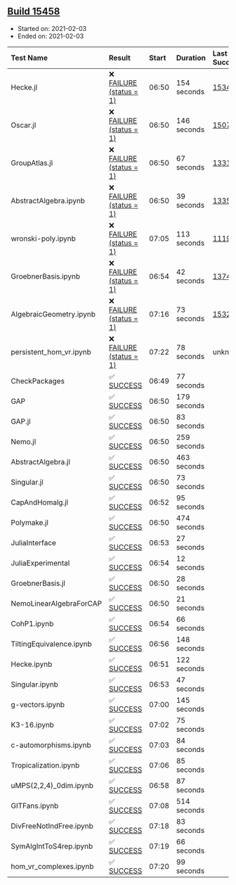 ## [Build 15458](https://oscarci.mathematik.uni-kl.de/job/oscar/15458/)

* Started on: 2021-02-03
* Ended on: 2021-02-03

| Test Name    | Result | Start | Duration | Last Success | First Failure |
|:-------------|:-------|:------|:---------|:-------------|:--------------|
| Hecke.jl | ❌ [FAILURE (status = 1)](https://oscarci.mathematik.uni-kl.de/job/oscar/15458/artifact/logs/build-15458/Hecke.jl.log) | 06:50 | 154 seconds | [15344](https://oscarci.mathematik.uni-kl.de/job/oscar/15344/) | [15348](https://oscarci.mathematik.uni-kl.de/job/oscar/15348/) |
| Oscar.jl | ❌ [FAILURE (status = 1)](https://oscarci.mathematik.uni-kl.de/job/oscar/15458/artifact/logs/build-15458/Oscar.jl.log) | 06:50 | 146 seconds | [15079](https://oscarci.mathematik.uni-kl.de/job/oscar/15079/) | [15080](https://oscarci.mathematik.uni-kl.de/job/oscar/15080/) |
| GroupAtlas.jl | ❌ [FAILURE (status = 1)](https://oscarci.mathematik.uni-kl.de/job/oscar/15458/artifact/logs/build-15458/GroupAtlas.jl.log) | 06:50 | 67 seconds | [13311](https://oscarci.mathematik.uni-kl.de/job/oscar/13311/) | [13312](https://oscarci.mathematik.uni-kl.de/job/oscar/13312/) |
| AbstractAlgebra.ipynb | ❌ [FAILURE (status = 1)](https://oscarci.mathematik.uni-kl.de/job/oscar/15458/artifact/logs/build-15458/AbstractAlgebra.ipynb.log) | 06:50 | 39 seconds | [13355](https://oscarci.mathematik.uni-kl.de/job/oscar/13355/) | [13356](https://oscarci.mathematik.uni-kl.de/job/oscar/13356/) |
| wronski-poly.ipynb | ❌ [FAILURE (status = 1)](https://oscarci.mathematik.uni-kl.de/job/oscar/15458/artifact/logs/build-15458/wronski-poly.ipynb.log) | 07:05 | 113 seconds | [11192](https://oscarci.mathematik.uni-kl.de/job/oscar/11192/) | [11193](https://oscarci.mathematik.uni-kl.de/job/oscar/11193/) |
| GroebnerBasis.ipynb | ❌ [FAILURE (status = 1)](https://oscarci.mathematik.uni-kl.de/job/oscar/15458/artifact/logs/build-15458/GroebnerBasis.ipynb.log) | 06:54 | 42 seconds | [13748](https://oscarci.mathematik.uni-kl.de/job/oscar/13748/) | [13749](https://oscarci.mathematik.uni-kl.de/job/oscar/13749/) |
| AlgebraicGeometry.ipynb | ❌ [FAILURE (status = 1)](https://oscarci.mathematik.uni-kl.de/job/oscar/15458/artifact/logs/build-15458/AlgebraicGeometry.ipynb.log) | 07:16 | 73 seconds | [15322](https://oscarci.mathematik.uni-kl.de/job/oscar/15322/) | [15323](https://oscarci.mathematik.uni-kl.de/job/oscar/15323/) |
| persistent_hom_vr.ipynb | ❌ [FAILURE (status = 1)](https://oscarci.mathematik.uni-kl.de/job/oscar/15458/artifact/logs/build-15458/persistent_hom_vr.ipynb.log) | 07:22 | 78 seconds | unknown | unknown |
| CheckPackages | ✅ [SUCCESS](https://oscarci.mathematik.uni-kl.de/job/oscar/15458/artifact/logs/build-15458/CheckPackages.log) | 06:49 | 77 seconds |  |  |
| GAP | ✅ [SUCCESS](https://oscarci.mathematik.uni-kl.de/job/oscar/15458/artifact/logs/build-15458/GAP.log) | 06:50 | 179 seconds |  |  |
| GAP.jl | ✅ [SUCCESS](https://oscarci.mathematik.uni-kl.de/job/oscar/15458/artifact/logs/build-15458/GAP.jl.log) | 06:50 | 83 seconds |  |  |
| Nemo.jl | ✅ [SUCCESS](https://oscarci.mathematik.uni-kl.de/job/oscar/15458/artifact/logs/build-15458/Nemo.jl.log) | 06:50 | 259 seconds |  |  |
| AbstractAlgebra.jl | ✅ [SUCCESS](https://oscarci.mathematik.uni-kl.de/job/oscar/15458/artifact/logs/build-15458/AbstractAlgebra.jl.log) | 06:50 | 463 seconds |  |  |
| Singular.jl | ✅ [SUCCESS](https://oscarci.mathematik.uni-kl.de/job/oscar/15458/artifact/logs/build-15458/Singular.jl.log) | 06:50 | 73 seconds |  |  |
| CapAndHomalg.jl | ✅ [SUCCESS](https://oscarci.mathematik.uni-kl.de/job/oscar/15458/artifact/logs/build-15458/CapAndHomalg.jl.log) | 06:52 | 95 seconds |  |  |
| Polymake.jl | ✅ [SUCCESS](https://oscarci.mathematik.uni-kl.de/job/oscar/15458/artifact/logs/build-15458/Polymake.jl.log) | 06:50 | 474 seconds |  |  |
| JuliaInterface | ✅ [SUCCESS](https://oscarci.mathematik.uni-kl.de/job/oscar/15458/artifact/logs/build-15458/JuliaInterface.log) | 06:53 | 27 seconds |  |  |
| JuliaExperimental | ✅ [SUCCESS](https://oscarci.mathematik.uni-kl.de/job/oscar/15458/artifact/logs/build-15458/JuliaExperimental.log) | 06:54 | 12 seconds |  |  |
| GroebnerBasis.jl | ✅ [SUCCESS](https://oscarci.mathematik.uni-kl.de/job/oscar/15458/artifact/logs/build-15458/GroebnerBasis.jl.log) | 06:50 | 28 seconds |  |  |
| NemoLinearAlgebraForCAP | ✅ [SUCCESS](https://oscarci.mathematik.uni-kl.de/job/oscar/15458/artifact/logs/build-15458/NemoLinearAlgebraForCAP.log) | 06:50 | 21 seconds |  |  |
| CohP1.ipynb | ✅ [SUCCESS](https://oscarci.mathematik.uni-kl.de/job/oscar/15458/artifact/logs/build-15458/CohP1.ipynb.log) | 06:54 | 66 seconds |  |  |
| TiltingEquivalence.ipynb | ✅ [SUCCESS](https://oscarci.mathematik.uni-kl.de/job/oscar/15458/artifact/logs/build-15458/TiltingEquivalence.ipynb.log) | 06:56 | 148 seconds |  |  |
| Hecke.ipynb | ✅ [SUCCESS](https://oscarci.mathematik.uni-kl.de/job/oscar/15458/artifact/logs/build-15458/Hecke.ipynb.log) | 06:51 | 122 seconds |  |  |
| Singular.ipynb | ✅ [SUCCESS](https://oscarci.mathematik.uni-kl.de/job/oscar/15458/artifact/logs/build-15458/Singular.ipynb.log) | 06:53 | 47 seconds |  |  |
| g-vectors.ipynb | ✅ [SUCCESS](https://oscarci.mathematik.uni-kl.de/job/oscar/15458/artifact/logs/build-15458/g-vectors.ipynb.log) | 07:00 | 145 seconds |  |  |
| K3-16.ipynb | ✅ [SUCCESS](https://oscarci.mathematik.uni-kl.de/job/oscar/15458/artifact/logs/build-15458/K3-16.ipynb.log) | 07:02 | 75 seconds |  |  |
| c-automorphisms.ipynb | ✅ [SUCCESS](https://oscarci.mathematik.uni-kl.de/job/oscar/15458/artifact/logs/build-15458/c-automorphisms.ipynb.log) | 07:03 | 84 seconds |  |  |
| Tropicalization.ipynb | ✅ [SUCCESS](https://oscarci.mathematik.uni-kl.de/job/oscar/15458/artifact/logs/build-15458/Tropicalization.ipynb.log) | 07:06 | 85 seconds |  |  |
| uMPS(2,2,4)_0dim.ipynb | ✅ [SUCCESS](https://oscarci.mathematik.uni-kl.de/job/oscar/15458/artifact/logs/build-15458/uMPS-2-2-4-_0dim.ipynb.log) | 06:58 | 87 seconds |  |  |
| GITFans.ipynb | ✅ [SUCCESS](https://oscarci.mathematik.uni-kl.de/job/oscar/15458/artifact/logs/build-15458/GITFans.ipynb.log) | 07:08 | 514 seconds |  |  |
| DivFreeNotIndFree.ipynb | ✅ [SUCCESS](https://oscarci.mathematik.uni-kl.de/job/oscar/15458/artifact/logs/build-15458/DivFreeNotIndFree.ipynb.log) | 07:18 | 83 seconds |  |  |
| SymAlgIntToS4rep.ipynb | ✅ [SUCCESS](https://oscarci.mathematik.uni-kl.de/job/oscar/15458/artifact/logs/build-15458/SymAlgIntToS4rep.ipynb.log) | 07:19 | 66 seconds |  |  |
| hom_vr_complexes.ipynb | ✅ [SUCCESS](https://oscarci.mathematik.uni-kl.de/job/oscar/15458/artifact/logs/build-15458/hom_vr_complexes.ipynb.log) | 07:20 | 99 seconds |  |  |
